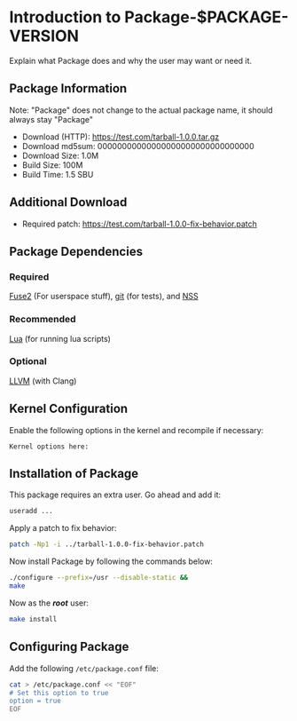 # Introduction to Package-$PACKAGE-VERSION
Explain what Package does and why the user may want or need it.

## Package Information
Note: "Package" does not change to the actual package name, it should always
stay "Package"
- Download (HTTP): https://test.com/tarball-1.0.0.tar.gz
- Download md5sum: 00000000000000000000000000000000
- Download Size: 1.0M
- Build Size: 100M
- Build Time: 1.5 SBU

## Additional Download
- Required patch: https://test.com/tarball-1.0.0-fix-behavior.patch

## Package Dependencies
### Required
  [Fuse2](../binary/1-fuse2.md) (For userspace stuff),
  [git](https://linuxfromscratch.org/blfs/view/svn/general/git.html) (for tests), and
  [NSS](https://linuxfromscratch.org/blfs/view/svn/postlfs/nss.html)

### Recommended
  [Lua](https://linuxfromscratch.org/blfs/view/svn/general/lua.html) (for running lua scripts)

### Optional
  [LLVM](https://linuxfromscratch.org/blfs/view/svn/general/llvm.html) (with Clang)

## Kernel Configuration
Enable the following options in the kernel and recompile if necessary:
```
Kernel options here:
```

## Installation of Package
This package requires an extra user. Go ahead and add it:
```Bash
useradd ...
```

Apply a patch to fix behavior:
```Bash
patch -Np1 -i ../tarball-1.0.0-fix-behavior.patch
```

Now install Package by following the commands below:
```Bash
./configure --prefix=/usr --disable-static &&
make
```

Now as the ***root*** user:
```Bash
make install
```

## Configuring Package
Add the following `/etc/package.conf` file:
```Bash
cat > /etc/package.conf << "EOF"
# Set this option to true
option = true
EOF
```
